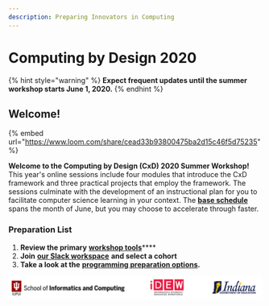 ```yaml
---
description: Preparing Innovators in Computing
---
```


# Computing by Design 2020

{% hint style="warning" %}
**Expect frequent updates until the summer workshop starts June 1, 2020.** 
{% endhint %}

## Welcome!

{% embed url="https://www.loom.com/share/cead33b93800475ba2d15c46f5d75235" %}

**Welcome to the Computing by Design \(CxD\) 2020 Summer Workshop!** This year's online sessions include four modules that introduce the CxD framework and three practical projects that employ the framework. The sessions culminate with the development of an instructional plan for you to facilitate computer science learning in your context. The [**base schedule**](schedule.md) spans the month of June, but you may choose to accelerate through faster.

### Preparation List

1. **Review the primary** [**workshop tools**](preparation/workshop-tools.md)\*\*\*\*
2. **Join** [**our Slack workspace**](https://cxd2020.slack.com) **and select a cohort**
3. **Take a look at the** [**programming preparation options**](preparation/programming-pre-work.md)**.**

![](.gitbook/assets/orgbanner.png)

